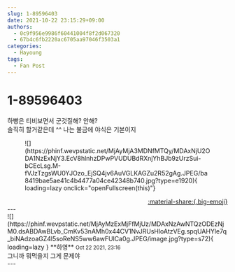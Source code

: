 ```yaml
---
slug: 1-89596403
date: 2021-10-22 23:15:29+09:00
authors:
  - 0c9f956e9986f60441004f8f2d067320
  - 67b4c6fb2220ac6705aa97046f3503a1
categories:
  - Hayoung
tags:
  - Fan Post
---
```


# 1-89596403

<div class="post-container" markdown="1">
<div class="content-container md-sidebar__scrollwrap" markdown="1">

하빵은 티비보면서 군것질해? 안해?<br>솔직히 할거같은데 ^^ 나는 불금에 야식은 기본이지 
<figure markdown="1">
![](https://phinf.wevpstatic.net/MjAyMjA3MDNfMTQy/MDAxNjU2ODA1NzExNjY3.EcV8hlnhzDPwPVUDUBdRXnjYhBJb9zUrzSui-bCEcLsg.M-fVJzTzgsWU0YJOzo_EjSQ4jv6AuVGLKAGZu2R52gAg.JPEG/ba8419bae5ae41c4b4477a04ce42348b740.jpg?type=e1920){ loading=lazy onclick="openFullscreen(this)"}
</figure>


</div>
</div>

<div style="text-align: right;" markdown="1">
<a href="https://weverse.io/fromis9/fanpost/1-89596403" style="text-align: right;">:material-share:{.big-emoji}</a>
</div>
---

<div class="comments-container md-sidebar__scrollwrap" markdown="1">
<div class="comment" markdown="1">
<div class='id-container' markdown="1">
![](https://phinf.wevpstatic.net/MjAyMzExMjFfMjUz/MDAxNzAwNTQzODEzNjM0.dsABDAwBLvb_CmKv53nAMh0x44CV1NvJRUsHloAtzVEg.spqUAHYle7q_biNAdzoaGZ4l5soReNS5ww6awFUlCa0g.JPEG/image.jpg?type=s72){ loading=lazy }
**<span class="artist">하영</span>** <small>Oct 22 2021, 23:16</small><br>
</div>
<div class='comment-body' markdown="1">
그니까 뭐먹을지 그게 문제야
</div>
</div>
</div>
---
